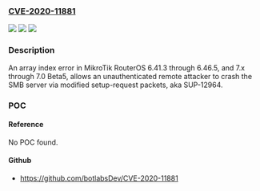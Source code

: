 ### [CVE-2020-11881](https://cve.mitre.org/cgi-bin/cvename.cgi?name=CVE-2020-11881)
![](https://img.shields.io/static/v1?label=Product&message=n%2Fa&color=blue)
![](https://img.shields.io/static/v1?label=Version&message=n%2Fa&color=blue)
![](https://img.shields.io/static/v1?label=Vulnerability&message=n%2Fa&color=brighgreen)

### Description

An array index error in MikroTik RouterOS 6.41.3 through 6.46.5, and 7.x through 7.0 Beta5, allows an unauthenticated remote attacker to crash the SMB server via modified setup-request packets, aka SUP-12964.

### POC

#### Reference
No POC found.

#### Github
- https://github.com/botlabsDev/CVE-2020-11881

